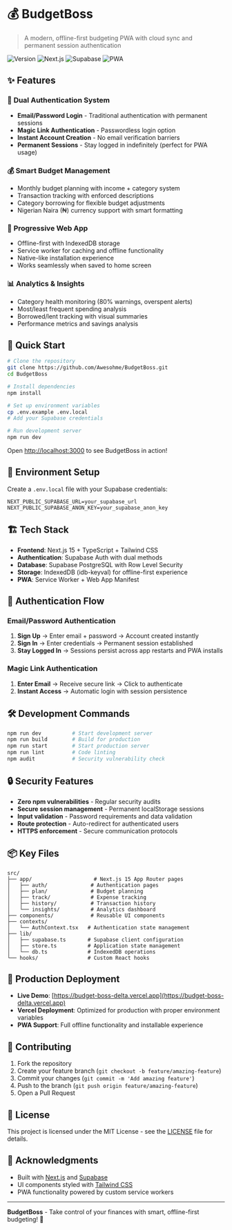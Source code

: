# 💰 BudgetBoss

> A modern, offline-first budgeting PWA with cloud sync and permanent session authentication

![Version](https://img.shields.io/badge/version-4.1-blue.svg)
![Next.js](https://img.shields.io/badge/Next.js-15-black.svg)
![Supabase](https://img.shields.io/badge/Supabase-Auth-green.svg)
![PWA](https://img.shields.io/badge/PWA-Ready-purple.svg)

## ✨ Features

### 🔐 **Dual Authentication System**
- **Email/Password Login** - Traditional authentication with permanent sessions
- **Magic Link Authentication** - Passwordless login option
- **Instant Account Creation** - No email verification barriers
- **Permanent Sessions** - Stay logged in indefinitely (perfect for PWA usage)

### 💰 **Smart Budget Management**
- Monthly budget planning with income + category system
- Transaction tracking with enforced descriptions
- Category borrowing for flexible budget adjustments
- Nigerian Naira (₦) currency support with smart formatting

### 📱 **Progressive Web App**
- Offline-first with IndexedDB storage
- Service worker for caching and offline functionality
- Native-like installation experience
- Works seamlessly when saved to home screen

### 📊 **Analytics & Insights**
- Category health monitoring (80% warnings, overspent alerts)
- Most/least frequent spending analysis
- Borrowed/lent tracking with visual summaries
- Performance metrics and savings analysis

## 🚀 Quick Start

```bash
# Clone the repository
git clone https://github.com/Awesohme/BudgetBoss.git
cd BudgetBoss

# Install dependencies
npm install

# Set up environment variables
cp .env.example .env.local
# Add your Supabase credentials

# Run development server
npm run dev
```

Open [http://localhost:3000](http://localhost:3000) to see BudgetBoss in action!

## 🔧 Environment Setup

Create a `.env.local` file with your Supabase credentials:

```env
NEXT_PUBLIC_SUPABASE_URL=your_supabase_url
NEXT_PUBLIC_SUPABASE_ANON_KEY=your_supabase_anon_key
```

## 🏗️ Tech Stack

- **Frontend**: Next.js 15 + TypeScript + Tailwind CSS
- **Authentication**: Supabase Auth with dual methods
- **Database**: Supabase PostgreSQL with Row Level Security
- **Storage**: IndexedDB (idb-keyval) for offline-first experience
- **PWA**: Service Worker + Web App Manifest

## 📱 Authentication Flow

### Email/Password Authentication
1. **Sign Up** → Enter email + password → Account created instantly
2. **Sign In** → Enter credentials → Permanent session established
3. **Stay Logged In** → Sessions persist across app restarts and PWA installs

### Magic Link Authentication
1. **Enter Email** → Receive secure link → Click to authenticate
2. **Instant Access** → Automatic login with session persistence

## 🛠️ Development Commands

```bash
npm run dev          # Start development server
npm run build        # Build for production
npm run start        # Start production server
npm run lint         # Code linting
npm audit            # Security vulnerability check
```

## 🔒 Security Features

- **Zero npm vulnerabilities** - Regular security audits
- **Secure session management** - Permanent localStorage sessions
- **Input validation** - Password requirements and data validation
- **Route protection** - Auto-redirect for authenticated users
- **HTTPS enforcement** - Secure communication protocols

## 📦 Key Files

```
src/
├── app/                    # Next.js 15 App Router pages
│   ├── auth/              # Authentication pages
│   ├── plan/              # Budget planning
│   ├── track/             # Expense tracking
│   ├── history/           # Transaction history
│   └── insights/          # Analytics dashboard
├── components/            # Reusable UI components
├── contexts/
│   └── AuthContext.tsx   # Authentication state management
├── lib/
│   ├── supabase.ts       # Supabase client configuration
│   ├── store.ts          # Application state management
│   └── db.ts             # IndexedDB operations
└── hooks/                # Custom React hooks
```

## 🌟 Production Deployment

- **Live Demo**: [https://budget-boss-delta.vercel.app](https://budget-boss-delta.vercel.app)
- **Vercel Deployment**: Optimized for production with proper environment variables
- **PWA Support**: Full offline functionality and installable experience

## 🤝 Contributing

1. Fork the repository
2. Create your feature branch (`git checkout -b feature/amazing-feature`)
3. Commit your changes (`git commit -m 'Add amazing feature'`)
4. Push to the branch (`git push origin feature/amazing-feature`)
5. Open a Pull Request

## 📄 License

This project is licensed under the MIT License - see the [LICENSE](LICENSE) file for details.

## 🙏 Acknowledgments

- Built with [Next.js](https://nextjs.org) and [Supabase](https://supabase.com)
- UI components styled with [Tailwind CSS](https://tailwindcss.com)
- PWA functionality powered by custom service workers

---

**BudgetBoss** - Take control of your finances with smart, offline-first budgeting! 💪
